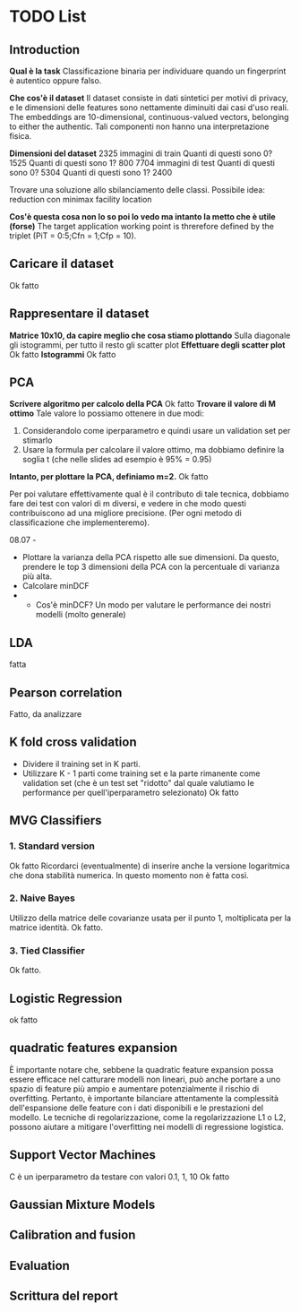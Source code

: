 # TODO List 
## Introduction
**Qual è la task**
Classificazione binaria per individuare quando un fingerprint è autentico oppure falso.

**Che cos'è il dataset**
Il dataset consiste in dati sintetici per motivi di privacy, e le dimensioni delle features sono nettamente diminuiti dai casi d'uso reali.
The embeddings are 10-dimensional, continuous-valued vectors, belonging to either the authentic.
Tali componenti non hanno una interpretazione fisica.

**Dimensioni del dataset**
2325 immagini di train
Quanti di questi sono 0? 1525
Quanti di questi sono 1? 800
7704 immagini di test
Quanti di questi sono 0? 5304
Quanti di questi sono 1? 2400

Trovare una soluzione allo sbilanciamento delle classi.
Possibile idea: reduction con minimax facility location

**Cos'è questa cosa non lo so poi lo vedo ma intanto la metto che è utile (forse)**
The target application working point is threrefore defined by the triplet
(PiT = 0:5;Cfn = 1;Cfp = 10).

## Caricare il dataset
Ok fatto
## Rappresentare il dataset
**Matrice 10x10, da capire meglio che cosa stiamo plottando**
Sulla diagonale gli istogrammi, per tutto il resto gli scatter plot
**Effettuare degli scatter plot**
Ok fatto
**Istogrammi**
Ok fatto
## PCA
**Scrivere algoritmo per calcolo della PCA**
Ok fatto
**Trovare il valore di M ottimo**
Tale valore lo possiamo ottenere in due modi:
1. Considerandolo come iperparametro e quindi usare un validation set per stimarlo
2. Usare la formula per calcolare il valore ottimo, ma dobbiamo definire la soglia t (che nelle slides ad esempio è 95% = 0.95)

**Intanto, per plottare la PCA, definiamo m=2.** 
Ok fatto

Per poi valutare effettivamente qual è il contributo di tale tecnica, dobbiamo fare dei test con valori di m diversi, e vedere in che modo questi contribuiscono ad una migliore precisione. (Per ogni metodo di classificazione che implementeremo).

08.07 - 
* Plottare la varianza della PCA rispetto alle sue dimensioni.
Da questo, prendere le top 3 dimensioni della PCA con la percentuale di varianza più alta.
* Calcolare minDCF
* * Cos'è minDCF? Un modo per valutare le performance dei nostri modelli (molto generale)

## LDA
fatta 

## Pearson correlation
Fatto, da analizzare

## K fold cross validation
* Dividere il training set in K parti.
* Utilizzare K - 1 parti come training set e la parte rimanente come validation set (che è un test set "ridotto" dal quale valutiamo le performance per quell'iperparametro selezionato)
Ok fatto


## MVG Classifiers
### 1. Standard version
Ok fatto
Ricordarci (eventualmente) di inserire anche la versione logaritmica che dona stabilità numerica. In questo momento non è fatta così.

### 2. Naive Bayes
Utilizzo della matrice delle covarianze usata per il punto 1, moltiplicata per la matrice identità.
Ok fatto.

### 3. Tied Classifier
Ok fatto.

## Logistic Regression
ok fatto
## quadratic features expansion 
È importante notare che, sebbene la quadratic feature expansion possa essere efficace nel catturare modelli non lineari, può anche portare a uno spazio di feature più ampio e aumentare potenzialmente il rischio di overfitting. Pertanto, è importante bilanciare attentamente la complessità dell'espansione delle feature con i dati disponibili e le prestazioni del modello. Le tecniche di regolarizzazione, come la regolarizzazione L1 o L2, possono aiutare a mitigare l'overfitting nei modelli di regressione logistica.

## Support Vector Machines
C è un iperparametro da testare con valori 0.1, 1, 10
Ok fatto

## Gaussian Mixture Models

## Calibration and fusion

## Evaluation

## Scrittura del report



